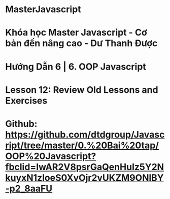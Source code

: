 # MasterJavascript
# Khóa học Master Javascript - Cơ bản đến nâng cao - Dư Thanh Được

# Hướng Dẫn 6 | 6. OOP Javascript

  # Lesson 12: Review Old Lessons and Exercises
  # Github: https://github.com/dtdgroup/Javascript/tree/master/0.%20Bai%20tap/OOP%20Javascript?fbclid=IwAR2V8psrGaQenHuIz5Y2NkuyxN1zloeS0XvOjr2vUKZM9ONlBY-p2_8aaFU